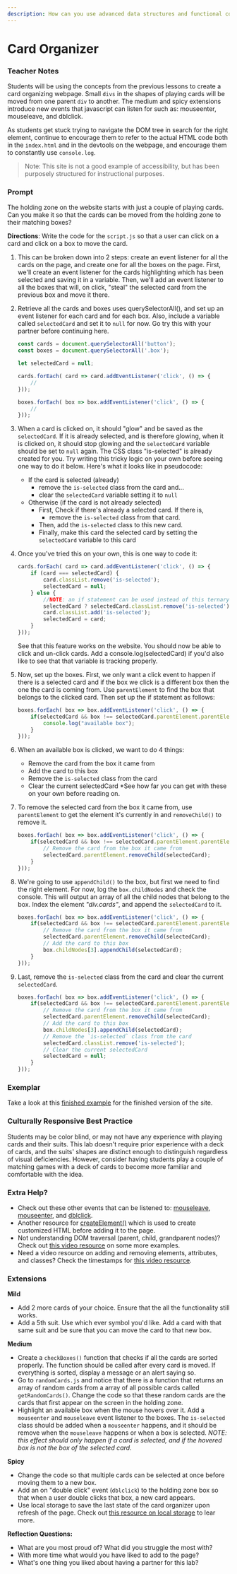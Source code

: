 ```yaml
---
description: How can you use advanced data structures and functional computing with DOM elements and user interaction?
---
```


# Card Organizer

### Teacher Notes

Students will be using the concepts from the previous lessons to create a card organizing webpage. Small `divs` in the shapes of playing cards will be moved from one parent `div` to another. The medium and spicy extensions introduce new events that javascript can listen for such as: mouseenter, mouseleave, and dblclick.

As students get stuck trying to navigate the DOM tree in search for the right element, continue to encourage them to refer to the actual HTML code both in the `index.html` and in the devtools on the webpage, and encourage them to constantly use `console.log`. 

> Note: This site is not a good example of accessibility, but has been purposely structured for instructional purposes. 

### Prompt

The holding zone on the website starts with just a couple of playing cards. Can you make it so that the cards can be moved from the holding zone to their matching boxes? 

**Directions**: Write the code for the `script.js` so that a user can click on a card and click on a box to move the card.

1. This can be broken down into 2 steps: create an event listener for all the cards on the page, and create one for all the boxes on the page. First, we'll create an event listener for the cards highlighting which has been selected and saving it in a variable. Then, we'll add an event listener to all the boxes that will, on click, "steal" the selected card from the previous box and move it there.

2. Retrieve all the cards and boxes uses querySelectorAll(), and set up an event listener for each card and for each box. Also, include a variable called `selectedCard` and set it to `null` for now. Go try this with your partner before continuing here. 
    ```js
    const cards = document.querySelectorAll('button');
    const boxes = document.querySelectorAll('.box');

    let selectedCard = null;

    cards.forEach( card => card.addEventListener('click', () => {
        //
    }));

    boxes.forEach( box => box.addEventListener('click', () => {
        //
    }));
    ```

3. When a card is clicked on, it should "glow" and be saved as the `selectedCard`. If it is already selected, and is therefore glowing, when it is clicked on, it should stop glowing and the `selectedCard` variable should be set to `null` again. The CSS class "is-selected" is already created for you. Try writing this tricky logic on your own before seeing one way to do it below. Here's what it looks like in pseudocode:
    - If the card is selected (already)
        - remove the `is-selected` class from the card and...
        - clear the `selectedCard` variable setting it to `null`
    - Otherwise (if the card is not already selected)
        - First, Check if there's already a selected card. If there is,
            - remove the `is-selected` class from that card.
        - Then, add the `is-selected` class to this new card.
        - Finally, make this card the selected card by setting the `selectedCard` variable to this card

4. Once you've tried this on your own, this is one way to code it:
    ```js
    cards.forEach( card => card.addEventListener('click', () => {
        if (card === selectedCard) {
            card.classList.remove('is-selected');
            selectedCard = null;
        } else {
            //NOTE: an if statement can be used instead of this ternary
            selectedCard ? selectedCard.classList.remove('is-selected') : {};
            card.classList.add('is-selected');
            selectedCard = card;
        }
    }));
    ```
    See that this feature works on the website. You should now be able to click and un-click cards. Add a console.log(selectedCard) if you'd also like to see that that variable is tracking properly.

5. Now, set up the boxes. First, we only want a click event to happen if there is a selected card and if the box we click is a different box then the one the card is coming from. Use `parentElement` to find the box that belongs to the clicked card. Then set up the if statement as follows:
    ```js
    boxes.forEach( box => box.addEventListener('click', () => {
        if(selectedCard && box !== selectedCard.parentElement.parentElement) {
            console.log("available box");
        }
    }));
    ```

6. When an available box is clicked, we want to do 4 things:
    - Remove the card from the box it came from
    - Add the card to this box
    - Remove the `is-selected` class from the card
    - Clear the current selectedCard
    *See how far you can get with these on your own before reading on.

7. To remove the selected card from the box it came from, use `parentElement` to get the element it's currently in and `removeChild()` to remove it.
    ```js
    boxes.forEach( box => box.addEventListener('click', () => {
        if(selectedCard && box !== selectedCard.parentElement.parentElement) {
            // Remove the card from the box it came from
            selectedCard.parentElement.removeChild(selectedCard);
        }
    }));
    ```
8. We're going to use `appendChild()` to the box, but first we need to find the right element. For now, log the `box.childNodes` and check the console. This will output an array of all the child nodes that belong to the box. Index the element _"div.cards"_, and append the `selectedCard` to it.
    ```js
    boxes.forEach( box => box.addEventListener('click', () => {
        if(selectedCard && box !== selectedCard.parentElement.parentElement) {
            // Remove the card from the box it came from
            selectedCard.parentElement.removeChild(selectedCard);
            // Add the card to this box
            box.childNodes[3].appendChild(selectedCard);
        }
    }));
    ```

9. Last, remove the `is-selected` class from the card and clear the current `selectedCard`.
    ```js
    boxes.forEach( box => box.addEventListener('click', () => {
        if(selectedCard && box !== selectedCard.parentElement.parentElement) {
            // Remove the card from the box it came from
            selectedCard.parentElement.removeChild(selectedCard);
            // Add the card to this box
            box.childNodes[3].appendChild(selectedCard);
            // Remove the `is-selected` class from the card
            selectedCard.classList.remove('is-selected');
            // Clear the current selectedCard
            selectedCard = null;
        }
    }));
    ```

### Exemplar

Take a look at this [finished example](./U3LAB3-Exemplar/index.html) for the finished version of the site.

### Culturally Responsive Best Practice

Students may be color blind, or may not have any experience with playing cards and their suits. This lab doesn't require prior experience with a deck of cards, and the suits' shapes are distinct enough to distinguish regardless of visual deficiencies. However, consider having students play a couple of matching games with a deck of cards to become more familiar and comfortable with the idea. 

### Extra Help?

- Check out these other events that can be listened to: [mouseleave](https://developer.mozilla.org/en-US/docs/Web/API/Element/mouseleave_event), [mouseenter](https://developer.mozilla.org/en-US/docs/Web/API/Element/mouseenter_event), and [dblclick](https://developer.mozilla.org/en-US/docs/Web/API/Element/dblclick_event).
- Another resource for [createElement()](https://www.w3schools.com/jsref/met_document_createelement.asp) which is used to create customized HTML before adding it to the page.
- Not understanding DOM traversal (parent, child, grandparent nodes)? Check out [this video resource](https://youtu.be/v7rSSy8CaYE?t=470) on some more examples.
- Need a video resource on adding and removing elements, attributes, and classes? Check the timestamps for [this video resource](https://www.youtube.com/watch?v=y17RuWkWdn8).

### Extensions

**Mild**
- Add 2 more cards of your choice. Ensure that the all the functionality still works.
- Add a 5th suit. Use which ever symbol you'd like. Add a card with that same suit and be sure that you can move the card to that new box.

**Medium**
- Create a `checkBoxes()` function that checks if all the cards are sorted properly. The function should be called after every card is moved. If everything is sorted, display a message or an alert saying so.
- Go to `randomCards.js` and notice that there is a function that returns an array of random cards from a array of all possible cards called `getRandomCards()`. Change the code so that these random cards are the cards that first appear on the screen in the holding zone.
- Highlight an available box when the mouse hovers over it. Add a `mouseenter` and `mouseleave` event listener to the boxes. The `is-selected` class should be added when a `mouseenter` happens, and it should be remove when the `mouseleave` happens or when a box is selected. _NOTE: this effect should only happen if a card is selected, and if the hovered box is not the box of the selected card._

**Spicy**
- Change the code so that multiple cards can be selected at once before moving them to a new box. 
- Add an on "double click" event (`dblclick`) to the holding zone box so that when a user double clicks that box, a new card appears.
- Use local storage to save the last state of the card organizer upon refresh of the page. Check out [this resource on local storage](https://developer.mozilla.org/en-US/docs/Web/API/Window/localStorage) to lear more.

**Reflection Questions:**

- What are you most proud of? What did you struggle the most with?
- With more time what would you have liked to add to the page?
- What's one thing you liked about having a partner for this lab?
